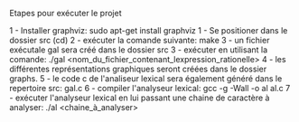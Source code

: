 Etapes pour exécuter le projet

1 - Installer graphviz: sudo apt-get install graphviz
1 - Se positioner dans le dossier src (cd)
2 - exécuter la comande suivante: make
3 - un fichier exécutale gal sera créé dans le dossier src
3 - exécuter en utilisant la comande: ./gal <nom_du_fichier_contenant_lexpression_rationelle>
4 - les différentes représentations graphiques seront créées dans le dossier graphs.
5 - le code c de l'analiseur lexical sera également généré dans le repertoire src: gal.c
6 - compiler l'analyseur lexical: gcc -g -Wall -o al al.c
7 - exécuter l'analyseur lexical en lui passant une chaine de caractère à analyser: ./al <chaine_à_analyser>